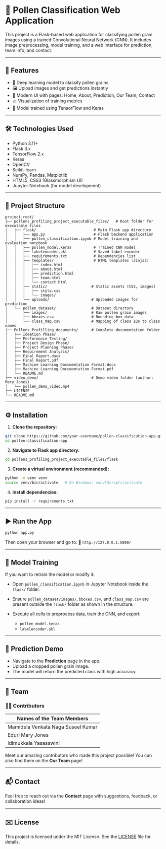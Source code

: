 # 🌼 Pollen Classification Web Application

This project is a Flask-based web application for classifying pollen grain images using a trained Convolutional Neural Network (CNN). It includes image preprocessing, model training, and a web interface for prediction, team info, and contact.

---

## 🚀 Features

* 🌸 Deep learning model to classify pollen grains
* 🖼 Upload images and get predictions instantly
* 🎨 Modern UI with pages: Home, About, Prediction, Our Team, Contact
* 📈 Visualization of training metrics
* 🧠 Model trained using TensorFlow and Keras

---

## 🛠 Technologies Used

* Python 3.11+
* Flask 3.x
* TensorFlow 2.x
* Keras
* OpenCV
* Scikit-learn
* NumPy, Pandas, Matplotlib
* HTML5, CSS3 (Glassmorphism UI)
* Jupyter Notebook (for model development)

---

## 📂 Project Structure

```
project-root/
├── pollens_profiling_project_executable_files/   # Root folder for executable files
│   ├── flask/                          # Main Flask app directory
│   │   ├── app.py                      # Flask backend application
│   │   ├── pollen_classification.ipynb # Model training and evaluation notebook
│   │   ├── pollen_model.keras          # Trained CNN model
│   │   ├── labelencoder.pkl            # Saved label encoder
│   │   ├── requirements.txt            # Dependencies list
│   │   ├── templates/                  # HTML templates (Jinja2)
│   │   │   ├── index.html
│   │   │   ├── about.html
│   │   │   ├── prediction.html
│   │   │   ├── team.html
│   │   │   └── contact.html
│   │   ├── static/                    # Static assets (CSS, images)
│   │   │   ├── style.css
│   │   │   └── images/
│   │   └── uploads/                   # Uploaded images for prediction
│   └── pollen_dataset/                # Dataset directory
│       ├── images/                    # Raw pollen grain images
│       ├── bboxes.csv                 # Bounding box data
│       └── class_map.csv              # Mapping of class IDs to class names
├── Pollens_Profilling_documents/      # Complete documentation folder
│   ├── Ideation Phase/
│   ├── Performance Testing/
│   ├── Project Design Phase/
│   ├── Project Planning Phase/
│   ├── Requirement Analysis/
│   ├── Final Report.docx
│   ├── Final Report.pdf
│   ├── Machine Learning Documentation Format.docx
│   ├── Machine Learning Documentation Format.pdf
│   └── README.md
├── video_demo/                        # Demo video folder (author: Mary Jones)
│   └── pollen_demo_video.mp4
├── LICENSE
└── README.md
```

---

## ⚙️ Installation

1. **Clone the repository:**

```bash
git clone https://github.com/your-username/pollen-classification-app.git
cd pollen-classification-app
```

2. **Navigate to Flask app directory:**

```bash
cd pollens_profiling_project_executable_files/flask
```

3. **Create a virtual environment (recommended):**

```bash
python -m venv venv
source venv/bin/activate   # On Windows: venv\Scripts\activate
```

4. **Install dependencies:**

```bash
pip install -r requirements.txt
```

---

## ▶️ Run the App

```bash
python app.py
```

Then open your browser and go to: 📍 `http://127.0.0.1:5000/`

---

## 🧪 Model Training

If you want to retrain the model or modify it:

* Open `pollen_classification.ipynb` in Jupyter Notebook inside the `flask/` folder.
* Ensure `pollen_dataset/images/`, `bboxes.csv`, and `class_map.csv` are present outside the `flask/` folder as shown in the structure.
* Execute all cells to preprocess data, train the CNN, and export:

  * `pollen_model.keras`
  * `labelencoder.pkl`

---

## 📸 Prediction Demo

* Navigate to the **Prediction** page in the app.
* Upload a cropped pollen grain image.
* The model will return the predicted class with high accuracy.

---

## 👥 Team

### 👨‍💻 Contributors

| **Names of the Team Members**      |
| ---------------------------------- |
| Mamidela Venkata Naga Suseel Kumar |
| Eduri Mary Jones                   |
| Idimukkala Yasasswini              |

Meet our amazing contributors who made this project possible! You can also find them on the **Our Team** page!

---

## 📬 Contact

Feel free to reach out via the **Contact** page with suggestions, feedback, or collaboration ideas!

---

## ✉️ License

This project is licensed under the MIT License. See the [LICENSE](./LICENSE) file for details.

